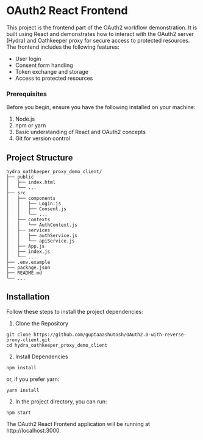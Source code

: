 

# OAuth2 React Frontend


This project is the frontend part of the OAuth2 workflow demonstration. It is built using React and demonstrates how to interact with the OAuth2 server (Hydra) and Oathkeeper proxy for secure access to protected resources. The frontend includes the following features:

- User login
- Consent form handling
- Token exchange and storage
- Access to protected resources

### Prerequisites
Before you begin, ensure you have the following installed on your machine:

1. Node.js
2. npm or yarn
3. Basic understanding of React and OAuth2 concepts
4. Git for version control

## Project Structure 
```
hydra_oathkeeper_proxy_demo_client/
├── public
│   ├── index.html
│   └── ...
├── src
│   ├── components
│   │   ├── Login.js
│   │   ├── Consent.js
│   │   └── ...
│   ├── contexts
│   │   └── AuthContext.js
│   ├── services
│   │   ├── authService.js
│   │   └── apiService.js
│   ├── App.js
│   ├── index.js
│   └── ...
├── .env.example
├── package.json
├── README.md
└── ...

```

## Installation
Follow these steps to install the project dependencies:

1. Clone the Repository
```
git clone https://github.com/guptaaashutosh/OAuth2.0-with-reverse-proxy-client.git
cd hydra_oathkeeper_proxy_demo_client
```

2. Install Dependencies
```
npm install
```

or, if you prefer yarn:

```
yarn install
```


2. In the project directory, you can run:
```
npm start
```

The OAuth2 React Frontend application will be running at http://localhost:3000.

